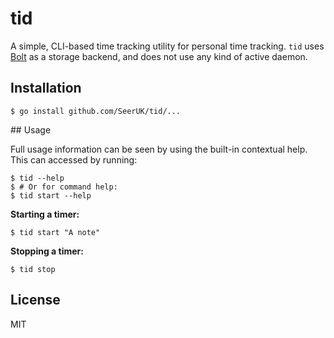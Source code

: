 # tid

A simple, CLI-based time tracking utility for personal time tracking. `tid` uses [Bolt][1] as a
storage backend, and does not use any kind of active daemon.

## Installation

```
$ go install github.com/SeerUK/tid/...
```

## Usage

Full usage information can be seen by using the built-in contextual help. This can accessed by 
running:
 
```
$ tid --help
$ # Or for command help:
$ tid start --help
```

**Starting a timer:**

```
$ tid start "A note"
```

**Stopping a timer:**

```
$ tid stop
```

## License

MIT

[1]: https://github.com/boltdb/bolt
